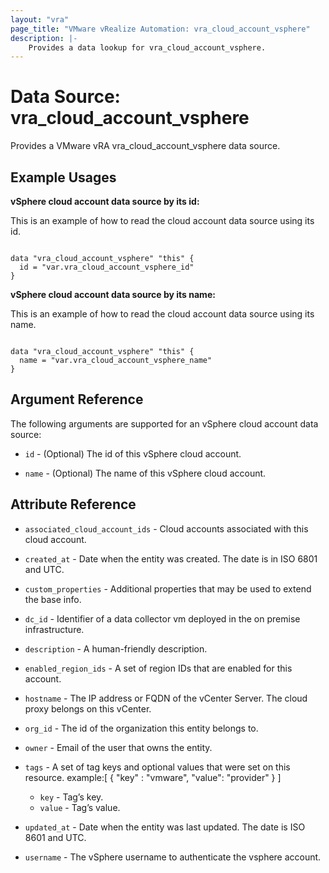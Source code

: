 ```yaml
---
layout: "vra"
page_title: "VMware vRealize Automation: vra_cloud_account_vsphere"
description: |-
    Provides a data lookup for vra_cloud_account_vsphere.
---
```


# Data Source: vra\_cloud\_account\_vsphere

Provides a VMware vRA vra_cloud_account_vsphere data source.

## Example Usages

**vSphere cloud account data source by its id:**

This is an example of how to read the cloud account data source using its id.

```hcl

data "vra_cloud_account_vsphere" "this" {
  id = "var.vra_cloud_account_vsphere_id"
}

```

**vSphere cloud account data source by its name:**

This is an example of how to read the cloud account data source using its name.

```hcl

data "vra_cloud_account_vsphere" "this" {
  name = "var.vra_cloud_account_vsphere_name"
}

```



## Argument Reference

The following arguments are supported for an vSphere cloud account data source:

* `id` - (Optional) The id of this vSphere cloud account.

* `name` - (Optional) The name of this vSphere cloud account.

## Attribute Reference

* `associated_cloud_account_ids` - Cloud accounts associated with this cloud account.

* `created_at` - Date when the entity was created. The date is in ISO 6801 and UTC.

* `custom_properties` - Additional properties that may be used to extend the base info.

* `dc_id` - Identifier of a data collector vm deployed in the on premise infrastructure.

* `description` - A human-friendly description.

* `enabled_region_ids` - A set of region IDs that are enabled for this account.

* `hostname` - The IP address or FQDN of the vCenter Server. The cloud proxy belongs on this vCenter.

* `org_id` - The id of the organization this entity belongs to.

* `owner` - Email of the user that owns the entity.

* `tags` - A set of tag keys and optional values that were set on this resource.
example:[ { "key" : "vmware", "value": "provider" } ]
  * `key` - Tag’s key.
  * `value` - Tag’s value.

* `updated_at` - Date when the entity was last updated. The date is ISO 8601 and UTC.

* `username` - The vSphere username to authenticate the vsphere account.

